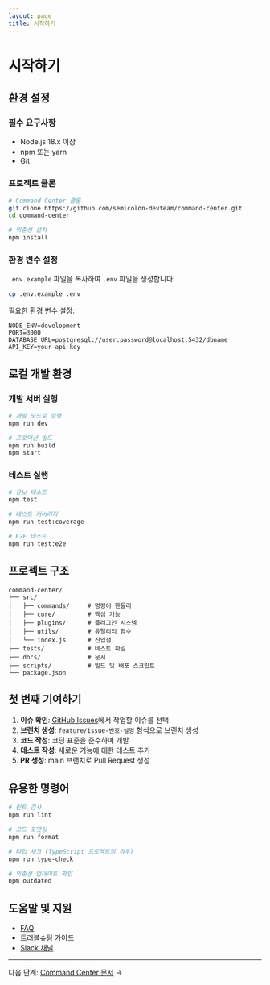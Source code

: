 ```yaml
---
layout: page
title: 시작하기
---
```


# 시작하기

## 환경 설정

### 필수 요구사항

- Node.js 18.x 이상
- npm 또는 yarn
- Git

### 프로젝트 클론

```bash
# Command Center 클론
git clone https://github.com/semicolon-devteam/command-center.git
cd command-center

# 의존성 설치
npm install
```

### 환경 변수 설정

`.env.example` 파일을 복사하여 `.env` 파일을 생성합니다:

```bash
cp .env.example .env
```

필요한 환경 변수 설정:
```env
NODE_ENV=development
PORT=3000
DATABASE_URL=postgresql://user:password@localhost:5432/dbname
API_KEY=your-api-key
```

## 로컬 개발 환경

### 개발 서버 실행

```bash
# 개발 모드로 실행
npm run dev

# 프로덕션 빌드
npm run build
npm start
```

### 테스트 실행

```bash
# 유닛 테스트
npm test

# 테스트 커버리지
npm run test:coverage

# E2E 테스트
npm run test:e2e
```

## 프로젝트 구조

```
command-center/
├── src/
│   ├── commands/     # 명령어 핸들러
│   ├── core/         # 핵심 기능
│   ├── plugins/      # 플러그인 시스템
│   ├── utils/        # 유틸리티 함수
│   └── index.js      # 진입점
├── tests/            # 테스트 파일
├── docs/             # 문서
├── scripts/          # 빌드 및 배포 스크립트
└── package.json
```

## 첫 번째 기여하기

1. **이슈 확인**: [GitHub Issues](https://github.com/semicolon-devteam/command-center/issues)에서 작업할 이슈를 선택
2. **브랜치 생성**: `feature/issue-번호-설명` 형식으로 브랜치 생성
3. **코드 작성**: 코딩 표준을 준수하며 개발
4. **테스트 작성**: 새로운 기능에 대한 테스트 추가
5. **PR 생성**: main 브랜치로 Pull Request 생성

## 유용한 명령어

```bash
# 린트 검사
npm run lint

# 코드 포맷팅
npm run format

# 타입 체크 (TypeScript 프로젝트의 경우)
npm run type-check

# 의존성 업데이트 확인
npm outdated
```

## 도움말 및 지원

- [FAQ](../resources/)
- [트러블슈팅 가이드](../resources/)
- [Slack 채널](https://semicolon-team.slack.com)

---

다음 단계: [Command Center 문서](../command-center/) →